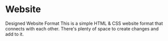 # Website
Designed Website Format
This is a simple HTML & CSS website format that connects with each other.
There's plenty of space to create changes and add to it.
